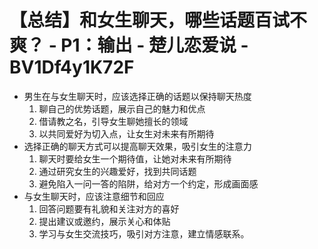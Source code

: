 # 【总结】和女生聊天，哪些话题百试不爽？ - P1：输出 - 楚儿恋爱说 - BV1Df4y1K72F

-   男生在与女生聊天时，应该选择正确的话题以保持聊天热度
    1.  聊自己的优势话题，展示自己的魅力和优点
    2.  借请教之名，引导女生聊她擅长的领域
    3.  以共同爱好为切入点，让女生对未来有所期待
-   选择正确的聊天方式可以提高聊天效果，吸引女生的注意力
    1.  聊天时要给女生一个期待值，让她对未来有所期待
    2.  通过研究女生的兴趣爱好，找到共同话题
    3.  避免陷入一问一答的陷阱，给对方一个约定，形成画面感
-   与女生聊天时，应该注意细节和回应
    1.  回答问题要有礼貌和关注对方的喜好
    2.  提出建议或邀约，展示关心和体贴
    3.  学习与女生交流技巧，吸引对方注意，建立情感联系。